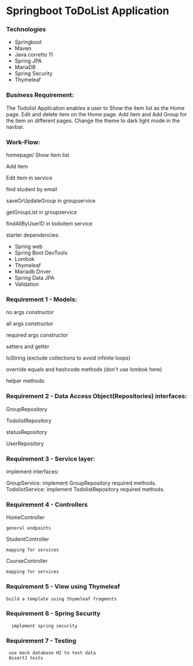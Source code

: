 
# Springboot ToDoList Application

### Technologies

 * Springboot
 * Maven
 * Java corretto 11
 * Spring JPA
 * MariaDB
 * Spring Security
 * Thymeleaf

### Business Requirement:

The Todolist Application enables a user to Show the item list as the Home page. Edit and delete item
on the Home page. Add item and Add Group for the item on different pages. Change the theme to dark
light mode in the navbar.

### Work-Flow:

homepage/
Show item list

Add item

Edit item in service

find student by email

saveOrUpdateGroup in groupservice

getGroupList in groupservice

findAllByUserID in todoitem service

starter dependencies:

 * Spring web
* Spring Boot DevTools
* Lombok
* Thymeleaf
* Mariadb Driver
* Spring Data JPA
* Validation

### Requirement 1 - Models:

no args constructor

all args constructor

required args constructor

setters and getter

toString (exclude collections to avoid infinite loops)

override equals and hashcode methods (don't use lombok here)

helper methods

### Requirement 2 - Data Access Object(Repositories) interfaces:

GroupRepository

TodolistRepository

statusRepository

UserRepository


### Requirement 3 - Service layer:

implement interfaces:

GroupService: implement GroupRepository required methods.
TodolistService: implement TodolistRepository required methods.

### Requirement 4 - Controllers

HomeController

    general endpoints
StudentController

    mapping for services
CourseController

    mapping for services

### Requirement 5 - View using Thymeleaf

    build a template using thymeleaf fragments

### Requirement 6 - Spring Security

      implement spring security

### Requirement 7 - Testing

     use mock database H2 to test data
     AssertJ tests